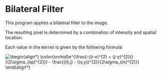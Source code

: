 # Bilateral Filter

This program applies a bilateral filter to the image.

The resulting pixel is determined by a combination of intensity and spatial location.

Each value in the kernel is given by the following formula:

![\begin{align*}
\color{orchid}e^{\frac{-((i-x)^{2} + (j-y)^{2})}{(2\sigma_{sp}^{2})} - \frac{(I(i,j) - I(x,y))^{2}}{2\sigma_{in}^{2}}}
\end{align*}
](https://render.githubusercontent.com/render/math?math=%5CLarge+%5Cdisplaystyle+%5Cbegin%7Balign%2A%7D%0A%5Ccolor%7Borchid%7De%5E%7B%5Cfrac%7B-%28%28i-x%29%5E%7B2%7D+%2B+%28j-y%29%5E%7B2%7D%29%7D%7B%282%5Csigma_%7Bsp%7D%5E%7B2%7D%29%7D+-+%5Cfrac%7B%28I%28i%2Cj%29+-+I%28x%2Cy%29%29%5E%7B2%7D%7D%7B2%5Csigma_%7Bin%7D%5E%7B2%7D%7D%7D%0A%5Cend%7Balign%2A%7D%0A)
